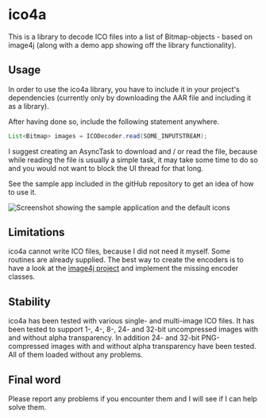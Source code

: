 # ico4a
This is a library to decode ICO files into a list of Bitmap-objects - based on image4j (along with a demo app showing off the library functionality).

## Usage
In order to use the ico4a library, you have to include it in your project's dependencies (currently only by downloading the AAR file and including it as a library).

After having done so, include the following statement anywhere.
```Java
List<Bitmap> images = ICODecoder.read(SOME_INPUTSTREAM);
```

I suggest creating an AsyncTask to download and / or read the file, because while reading the file is usually a simple task, it may take some time to do so and you would not want to block the UI thread for that long.

See the sample app included in the gitHub repository to get an idea of how to use it.

![Screenshot showing the sample application and the default icons](http://abload.de/img/screenshot_20160311-0o3oyq.png)

## Limitations
ico4a cannot write ICO files, because I did not need it myself. Some routines are already supplied. The best way to create the encoders is to have a look at the [image4j project](https://github.com/imcdonagh/image4j "image4j project") and implement the missing encoder classes.

## Stability
ico4a has been tested with various single- and multi-image ICO files. It has been tested to support 1-, 4-, 8-, 24- and 32-bit uncompressed images with and without alpha transparency. In addition 24- and 32-bit PNG-compressed images with and without alpha transparency have been tested. All of them loaded without any problems.

## Final word
Please report any problems if you encounter them and I will see if I can help solve them.
